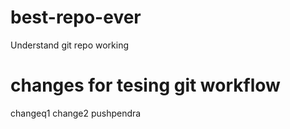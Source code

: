 # best-repo-ever
Understand git repo working
# changes for tesing git workflow
changeq1
change2 pushpendra